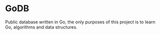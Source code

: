 # GoDB

Public database written in Go, the only purposes of this project is to learn Go, algorithms and data structures.